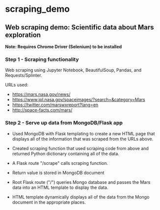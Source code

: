 # scraping_demo
## Web scraping demo: Scientific data about Mars exploration

__Note: Requires Chrome Driver (Selenium) to be installed__

### Step 1 - Scraping functionality
Web scraping using Jupyter Notebook, BeautifulSoup, Pandas, and Requests/Splinter.

URLs used:
- https://mars.nasa.gov/news/
- https://www.jpl.nasa.gov/spaceimages/?search=&category=Mars
- https://twitter.com/marswxreport?lang=en
- http://space-facts.com/mars/

### Step 2 - Serve up data from MongoDB/Flask app
- Used MongoDB with Flask templating to create a new HTML page that displays all of the 
information that was scraped from the URLs above.

- Created scraping function that used scraping code from above and returned Python dictionary 
containing all of the data.

- A Flask route "/scrape" calls scraping function.

- Return value is stored in MongoDB document

- Root Flask route ("/") queries Mongo database and passes the Mars data into an HTML 
template to display the data.

- HTML template dynamically displays all of the data from the Mongo document in the appropriate places.